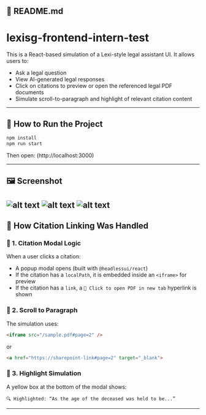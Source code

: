## 📄 README.md

# lexisg-frontend-intern-test

This is a React-based simulation of a Lexi-style legal assistant UI. It allows users to:
- Ask a legal question
- View AI-generated legal responses
- Click on citations to preview or open the referenced legal PDF documents
- Simulate scroll-to-paragraph and highlight of relevant citation content

---

## 🚀 How to Run the Project

```bash
npm install
npm run start
````

Then open: (http://localhost:3000)

---

## 🖼️ Screenshot

![alt text](image.png)
![alt text](image-1.png)
![alt text](image-2.png)
---

## 🔗 How Citation Linking Was Handled

### 🔹 1. Citation Modal Logic

When a user clicks a citation:

* A popup modal opens (built with `@headlessui/react`)
* If the citation has a `localPath`, it is embedded inside an `<iframe>` for preview
* If the citation has a `link`, a `🔗 Click to open PDF in new tab` hyperlink is shown

### 🔹 2. Scroll to Paragraph

The simulation uses:

```html
<iframe src="/sample.pdf#page=2" />
```

or

```html
<a href="https://sharepoint-link#page=2" target="_blank">
```

### 🔹 3. Highlight Simulation

A yellow box at the bottom of the modal shows:

```
🔍 Highlighted: “As the age of the deceased was held to be...”
```

---